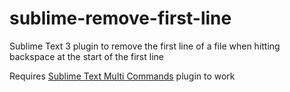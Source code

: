 # sublime-remove-first-line

Sublime Text 3 plugin to remove the first line of a file when hitting backspace at the start of the first line

Requires [Sublime Text Multi Commands](https://github.com/johnyluyte/sublime-text-multi-commads) plugin to work

